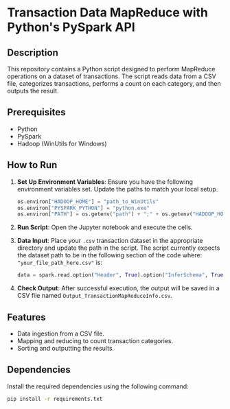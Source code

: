# Transaction Data MapReduce with Python's PySpark API

## Description

This repository contains a Python script designed to perform MapReduce operations on a dataset of transactions. The script reads data from a CSV file, categorizes transactions, performs a count on each category, and then outputs the result.

## Prerequisites

- Python
- PySpark
- Hadoop (WinUtils for Windows)

## How to Run

1. **Set Up Environment Variables**: Ensure you have the following environment variables set. Update the paths to match your local setup.

    ```python
    os.environ["HADOOP_HOME"] = "path_to_WinUtils"
    os.environ["PYSPARK_PYTHON"] = "python.exe"
    os.environ["PATH"] = os.getenv("path") + ";" + os.getenv("HADOOP_HOME") + "\\bin"
    ```

2. **Run Script**: Open the Jupyter notebook and execute the cells.

3. **Data Input**: Place your `.csv` transaction dataset in the appropriate directory and update the path in the script. The script currently expects the dataset path to be in the following section of the code where: `"your_file_path_here.csv"` is:

    ```python
    data = spark.read.option("Header", True).option("InferSchema", True).csv("your_file_path_here")
    ```

4. **Check Output**: After successful execution, the output will be saved in a CSV file named `Output_TransactionMapReduceInfo.csv`.

## Features

- Data ingestion from a CSV file.
- Mapping and reducing to count transaction categories.
- Sorting and outputting the results.
  
## Dependencies

Install the required dependencies using the following command:

```bash
pip install -r requirements.txt
